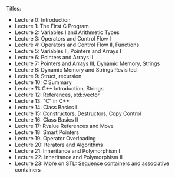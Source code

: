 Titles:

- Lecture 0: Introduction
- Lecture 1: The First C Program
- Lecture 2: Variables I and Arithmetic Types
- Lecture 3: Operators and Control Flow I
- Lecture 4: Operators and Control Flow II, Functions
- Lecture 5: Variables II, Pointers and Arrays I
- Lecture 6: Pointers and Arrays II
- Lecture 7: Pointers and Arrays III, Dynamic Memory, Strings
- Lecture 8: Dynamic Memory and Strings Revisited
- Lecture 9: Struct, recursion
- Lecture 10: C Summary
- Lecture 11: C++ Introduction, Strings
- Lecture 12: References, std::vector
- Lecture 13: "C" in C++
- Lecture 14: Class Basics I
- Lecture 15: Constructors, Destructors, Copy Control
- Lecture 16: Class Basics II
- Lecture 17: Rvalue References and Move
- Lecture 18: Smart Pointers
- Lecture 19: Operator Overloading
- Lecture 20: Iterators and Algorithms
- Lecture 21: Inheritance and Polymorphism I
- Lecture 22: Inheritance and Polymorphism II
- Lecture 23: More on STL: Sequence containers and associative containers